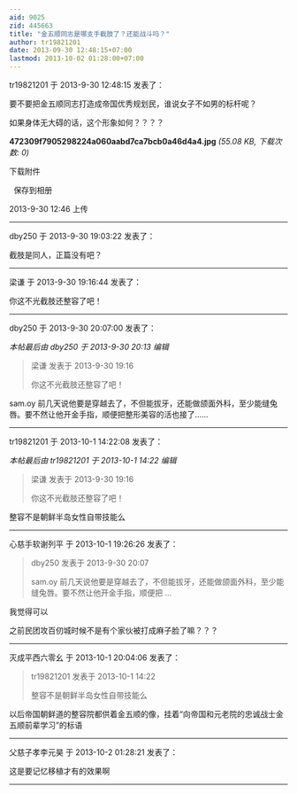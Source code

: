 ```yaml
---
aid: 9025
zid: 445663
title: "金五顺同志是哪支手截肢了？还能战斗吗？"
author: tr19821201
date: 2013-09-30 12:48:15+07:00
lastmod: 2013-10-02 01:28:00+07:00
---
```


tr19821201 于 2013-9-30 12:48:15 发表了：

要不要把金五顺同志打造成帝国优秀规划民，谁说女子不如男的标杆呢？

如果身体无大碍的话，这个形象如何？？？？

**472309f7905298224a060aabd7ca7bcb0a46d4a4.jpg** _(55.08 KB, 下载次数: 0)_

下载附件

&nbsp;
保存到相册

2013-9-30 12:46 上传

---

dby250 于 2013-9-30 19:03:22 发表了：

截肢是同人，正篇没有吧？

---

梁谦 于 2013-9-30 19:16:44 发表了：

你这不光截肢还整容了吧！

---

dby250 于 2013-9-30 20:07:00 发表了：

_本帖最后由 dby250 于 2013-9-30 20:13 编辑_

> 梁谦 发表于 2013-9-30 19:16
>
> 你这不光截肢还整容了吧！

sam.oy 前几天说他要是穿越去了，不但能拔牙，还能做颌面外科，至少能缝兔唇。要不然让他开金手指，顺便把整形美容的活也接了……

---

tr19821201 于 2013-10-1 14:22:08 发表了：

_本帖最后由 tr19821201 于 2013-10-1 14:22 编辑_

> 梁谦 发表于 2013-9-30 19:16
>
> 你这不光截肢还整容了吧！

整容不是朝鲜半岛女性自带技能么

---

心慈手软谢列平 于 2013-10-1 19:26:26 发表了：

> dby250 发表于 2013-9-30 20:07
>
> sam.oy 前几天说他要是穿越去了，不但能拔牙，还能做颌面外科，至少能缝兔唇。要不然让他开金手指，顺便把 ...

我觉得可以

之前民团攻百仞城时候不是有个家伙被打成麻子脸了嘛？？？

---

灭成平西六零幺 于 2013-10-1 20:04:06 发表了：

> tr19821201 发表于 2013-10-1 14:22
>
> 整容不是朝鲜半岛女性自带技能么

以后帝国朝鲜道的整容院都供着金五顺的像，挂着“向帝国和元老院的忠诚战士金五顺前辈学习”的标语

---

父慈子孝李元昊 于 2013-10-2 01:28:21 发表了：

这是要记忆移植才有的效果啊

---
